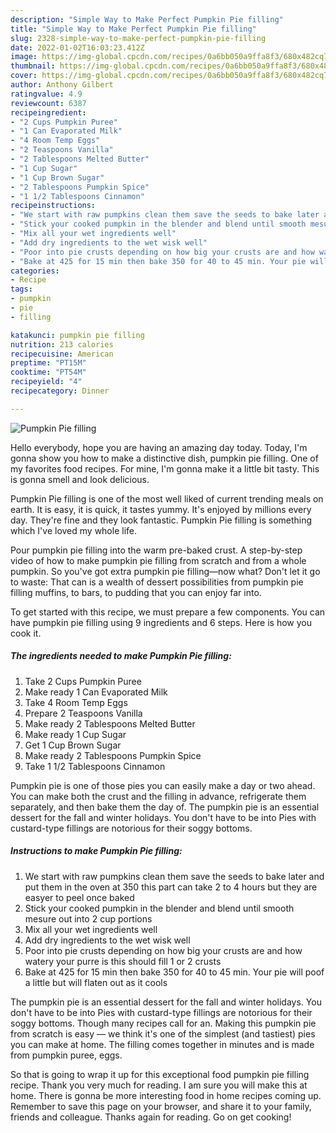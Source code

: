 ```yaml
---
description: "Simple Way to Make Perfect Pumpkin Pie filling"
title: "Simple Way to Make Perfect Pumpkin Pie filling"
slug: 2328-simple-way-to-make-perfect-pumpkin-pie-filling
date: 2022-01-02T16:03:23.412Z
image: https://img-global.cpcdn.com/recipes/0a6bb050a9ffa8f3/680x482cq70/pumpkin-pie-filling-recipe-main-photo.jpg
thumbnail: https://img-global.cpcdn.com/recipes/0a6bb050a9ffa8f3/680x482cq70/pumpkin-pie-filling-recipe-main-photo.jpg
cover: https://img-global.cpcdn.com/recipes/0a6bb050a9ffa8f3/680x482cq70/pumpkin-pie-filling-recipe-main-photo.jpg
author: Anthony Gilbert
ratingvalue: 4.9
reviewcount: 6387
recipeingredient:
- "2 Cups Pumpkin Puree"
- "1 Can Evaporated Milk"
- "4 Room Temp Eggs"
- "2 Teaspoons Vanilla"
- "2 Tablespoons Melted Butter"
- "1 Cup Sugar"
- "1 Cup Brown Sugar"
- "2 Tablespoons Pumpkin Spice"
- "1 1/2 Tablespoons Cinnamon"
recipeinstructions:
- "We start with raw pumpkins clean them save the seeds to bake later and put them in the oven at 350 this part can take 2 to 4 hours but they are easyer to peel once baked"
- "Stick your cooked pumpkin in the blender and blend until smooth mesure out into 2 cup portions"
- "Mix all your wet ingredients well"
- "Add dry ingredients to the wet wisk well"
- "Poor into pie crusts depending on how big your crusts are and how watery your purre is this should fill 1 or 2 crusts"
- "Bake at 425 for 15 min then bake 350 for 40 to 45 min. Your pie will poof a little but will flaten out as it cools"
categories:
- Recipe
tags:
- pumpkin
- pie
- filling

katakunci: pumpkin pie filling 
nutrition: 213 calories
recipecuisine: American
preptime: "PT15M"
cooktime: "PT54M"
recipeyield: "4"
recipecategory: Dinner

---
```



![Pumpkin Pie filling](https://img-global.cpcdn.com/recipes/0a6bb050a9ffa8f3/680x482cq70/pumpkin-pie-filling-recipe-main-photo.jpg)

Hello everybody, hope you are having an amazing day today. Today, I'm gonna show you how to make a distinctive dish, pumpkin pie filling. One of my favorites food recipes. For mine, I'm gonna make it a little bit tasty. This is gonna smell and look delicious.

Pumpkin Pie filling is one of the most well liked of current trending meals on earth. It is easy, it is quick, it tastes yummy. It's enjoyed by millions every day. They're fine and they look fantastic. Pumpkin Pie filling is something which I've loved my whole life.

Pour pumpkin pie filling into the warm pre-baked crust. A step-by-step video of how to make pumpkin pie filling from scratch and from a whole pumpkin. So you&#39;ve got extra pumpkin pie filling—now what? Don&#39;t let it go to waste: That can is a wealth of dessert possibilities from pumpkin pie filling muffins, to bars, to pudding that you can enjoy far into.


To get started with this recipe, we must prepare a few components. You can have pumpkin pie filling using 9 ingredients and 6 steps. Here is how you cook it.

<!--inarticleads1-->

##### The ingredients needed to make Pumpkin Pie filling:

1. Take 2 Cups Pumpkin Puree
1. Make ready 1 Can Evaporated Milk
1. Take 4 Room Temp Eggs
1. Prepare 2 Teaspoons Vanilla
1. Make ready 2 Tablespoons Melted Butter
1. Make ready 1 Cup Sugar
1. Get 1 Cup Brown Sugar
1. Make ready 2 Tablespoons Pumpkin Spice
1. Take 1 1/2 Tablespoons Cinnamon


Pumpkin pie is one of those pies you can easily make a day or two ahead. You can make both the crust and the filling in advance, refrigerate them separately, and then bake them the day of. The pumpkin pie is an essential dessert for the fall and winter holidays. You don&#39;t have to be into Pies with custard-type fillings are notorious for their soggy bottoms. 

<!--inarticleads2-->

##### Instructions to make Pumpkin Pie filling:

1. We start with raw pumpkins clean them save the seeds to bake later and put them in the oven at 350 this part can take 2 to 4 hours but they are easyer to peel once baked
1. Stick your cooked pumpkin in the blender and blend until smooth mesure out into 2 cup portions
1. Mix all your wet ingredients well
1. Add dry ingredients to the wet wisk well
1. Poor into pie crusts depending on how big your crusts are and how watery your purre is this should fill 1 or 2 crusts
1. Bake at 425 for 15 min then bake 350 for 40 to 45 min. Your pie will poof a little but will flaten out as it cools


The pumpkin pie is an essential dessert for the fall and winter holidays. You don&#39;t have to be into Pies with custard-type fillings are notorious for their soggy bottoms. Though many recipes call for an. Making this pumpkin pie from scratch is easy — we think it&#39;s one of the simplest (and tastiest) pies you can make at home. The filling comes together in minutes and is made from pumpkin puree, eggs. 

So that is going to wrap it up for this exceptional food pumpkin pie filling recipe. Thank you very much for reading. I am sure you will make this at home. There is gonna be more interesting food in home recipes coming up. Remember to save this page on your browser, and share it to your family, friends and colleague. Thanks again for reading. Go on get cooking!
